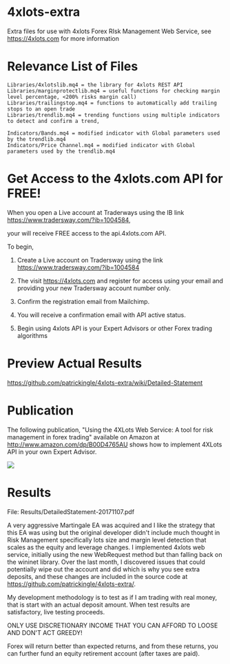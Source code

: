 # 4xlots-extra
Extra files for use with 4xlots Forex RIsk Management Web Service, see https://4xlots.com for more information

# Relevance List of Files

    Libraries/4xlotslib.mq4 = the library for 4xlots REST API
    Libraries/marginprotectlib.mq4 = useful functions for checking margin level percentage, <200% risks margin call)
    Libraries/trailingstop.mq4 = functions to automatically add trailing stops to an open trade
    Libraries/trendlib.mq4 = trending functions using multiple indicators to detect and confirm a trend,

    Indicators/Bands.mq4 = modified indicator with Global parameters used by the trendlib.mq4
    Indicators/Price Channel.mq4 = modified indicator with Global parameters used by the trendlib.mq4
    
# Get Access to the 4xlots.com API for FREE!

When you open a Live account at Traderways using the IB link https://www.tradersway.com/?ib=1004584,

your will receive FREE access to the api.4xlots.com API.

To begin,

1. Create a Live account on Tradersway using the link https://www.tradersway.com/?ib=1004584

2. The visit https://4xlots.com and register for access using your email and providing your new Tradersway account
number only.

3. Confirm the registration email from Mailchimp.

4. You will receive a confirmation email with API active status.

5. Begin using 4xlots API is your Expert Advisors or other Forex trading algorithms

# Preview Actual Results

https://github.com/patrickingle/4xlots-extra/wiki/Detailed-Statement

# Publication

The following publication, "Using the 4XLots Web Service: A tool for risk management in forex trading" available on
Amazon at http://www.amazon.com/dp/B00D4765AU shows how to implement 4XLots API in your own Expert Advisor.

<img src="https://images-na.ssl-images-amazon.com/images/I/51Aw-wQS7LL.jpg">

# Results

File: Results/DetailedStatement-20171107.pdf

A very aggressive Martingale EA was acquired and I like the strategy that this EA was using but the original developer
didn't include much thought in Risk Management specifically lots size and margin level detection that 
scales as the equity and leverage changes. I implemented 4xlots web service, initially using the new WebRequest
method but than falling back on the wininet library. Over the last month, I discovered issues that
could potentially wipe out the account and did which is why you see extra deposits, and these changes
are included in the source code at https://github.com/patrickingle/4xlots-extra/.

My development methodology is to test as if I am trading with real money, that is start with an actual
deposit amount. When test results are satisfactory, live testing proceeds. 

ONLY USE DISCRETIONARY INCOME THAT YOU CAN AFFORD TO LOOSE AND DON'T ACT GREEDY!

Forex will return better than expected returns, and from these returns, you can further fund
an equity retirement account (after taxes are paid).


